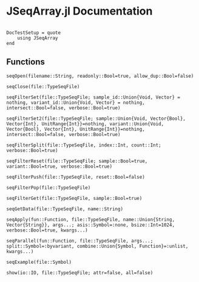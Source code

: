 # JSeqArray.jl Documentation

```@contents
```

```@meta
DocTestSetup = quote
	using JSeqArray
end
```


## Functions

```@docs
seqOpen(filename::String, readonly::Bool=true, allow_dup::Bool=false)
```

```@docs
seqClose(file::TypeSeqFile)
```

```@docs
seqFilterSet(file::TypeSeqFile; sample_id::Union{Void, Vector} = nothing, variant_id::Union{Void, Vector} = nothing, intersect::Bool=false, verbose::Bool=true)
```

```@docs
seqFilterSet2(file::TypeSeqFile; sample::Union{Void, Vector{Bool}, Vector{Int}, UnitRange{Int}}=nothing, variant::Union{Void, Vector{Bool}, Vector{Int}, UnitRange{Int}}=nothing, intersect::Bool=false, verbose::Bool=true)
```

```@docs
seqFilterSplit(file::TypeSeqFile, index::Int, count::Int; verbose::Bool=true)
```

```@docs
seqFilterReset(file::TypeSeqFile; sample::Bool=true, variant::Bool=true, verbose::Bool=true)
```

```@docs
seqFilterPush(file::TypeSeqFile, reset::Bool=false)
```

```@docs
seqFilterPop(file::TypeSeqFile)
```

```@docs
seqFilterGet(file::TypeSeqFile, sample::Bool=true)
```

```@docs
seqGetData(file::TypeSeqFile, name::String)
```

```@docs
seqApply(fun::Function, file::TypeSeqFile, name::Union{String, Vector{String}}, args...; asis::Symbol=:none, bsize::Int=1024, verbose::Bool=true, kwargs...)
```

```@docs
seqParallel(fun::Function, file::TypeSeqFile, args...; split::Symbol=:byvariant, combine::Union{Symbol, Function}=:unlist, kwargs...)
```

```@docs
seqExample(file::Symbol)
```

```@docs
show(io::IO, file::TypeSeqFile; attr=false, all=false)
```
